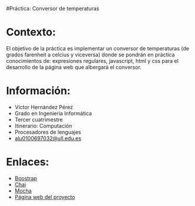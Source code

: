 #Práctica: Conversor de temperaturas

Contexto:
=========

El objetivo de la práctica es implementar un conversor de temperaturas 
(de grados farenheit a celcius y viceversa) donde se pondrán en práctica conocimientos de: 
expresiones regulares, javascript, html y css para el desarrollo de 
la página web que albergará el conversor.

Información:
============
* Víctor Hernández Pérez
* Grado en Ingeniería Informática
* Tercer cuatrimestre 
* Itinerario: Computación
* Procesadores de lenguajes
* alu0100697032@ull.edu.es

Enlaces:
========

* [Boostrap](http://getbootstrap.com/)
* [Chai](http://chaijs.com/)
* [Mocha](http://mochajs.org/)
* [Página web del proyecto](http://alu0100697032.github.io/temperature_conversor/)